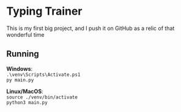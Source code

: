 # Typing Trainer

This is my first big project, and I push it on GitHub as a relic of that wonderful time

## Running

**Windows**:  
`.\venv\Scripts\Activate.ps1`  
`py main.py`

**Linux/MacOS**:  
`source ./venv/bin/activate`  
`python3 main.py`